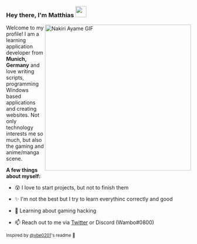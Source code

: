 <!-- Inspired by @vbe0201 (https://github.com/vbe0201/) <3 -->
### Hey there, I'm Matthias <img src="https://media.giphy.com/media/hvRJCLFzcasrR4ia7z/giphy.gif" width="30px">


<img align="right" alt="Nakiri Ayame GIF" src="https://i.redd.it/e4ojwd4y6ch51.gif" width="398px">

Welcome to my profile! I am a learning application developer from **Munich, Germany** and love 
writing scripts, programming Windows based applications and creating websites. Not only technology 
interests me so much, but also the gaming and anime/manga scene. 

**A few things about myself:**

- 😵 I love to start projects, but not to finish them

- ✨ I'm not the best but I try to learn everythinc correctly and good

- 🧐 Learning about gaming hacking

- 📫 Reach out to me via [Twitter](https://twitter.com/Wambosu)
or Discord (Wambo#0800)

<small>Inspired by [@vbe0201](https://github.com/vbe0201/)'s readme 🤍</small>

<!--
**byWambo/byWambo** is a ✨ _special_ ✨ repository because its `README.md` (this file) appears on your GitHub profile.

Here are some ideas to get you started:

- 🔭 I’m currently working on ...
- 🌱 I’m currently learning ...
- 👯 I’m looking to collaborate on ...
- 🤔 I’m looking for help with ...
- 💬 Ask me about ...
- 📫 How to reach me: ...
- 😄 Pronouns: ...
- ⚡ Fun fact: ...
-->
